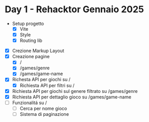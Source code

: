# Day 1 - Rehacktor Gennaio 2025

* Setup progetto
  * [x] Vite 
  * [x] Style
  * [x] Routing lib
* [x] Crezione Markup Layout
* [x] Creazione pagine
  * [x] /
  * [x] /games/genre
  * [x] /games/game-name
* [x] Richesta API per giochi su /
  * [x] Richiesta API per filtri su /
* [x] Richiesta API per giochi sul genere filtrato su /games/genre
* [x] Richiesta API per dettaglio gioco su /games/game-name
* [ ] Funzionalitá su /
  * [ ] Cerca per nome gioco
  * [ ] Sistema di paginazione